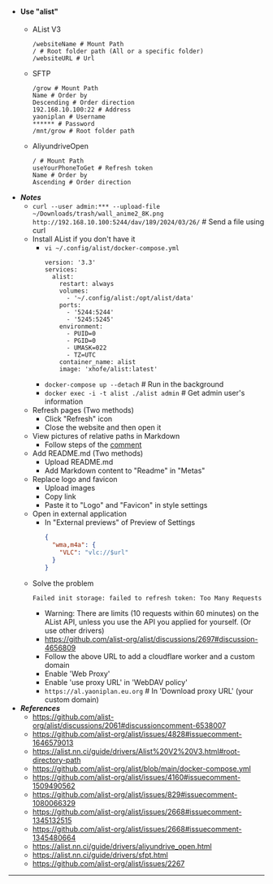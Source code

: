 - #### Use "alist"
    - AList V3
      ```
      /websiteName # Mount Path
      / # Root folder path (All or a specific folder)
      /websiteURL # Url
      ```
    - SFTP
      ```
      /grow # Mount Path
      Name # Order by
      Descending # Order direction
      192.168.10.100:22 # Address
      yaoniplan # Username
      ****** # Password
      /mnt/grow # Root folder path
      ```
    - AliyundriveOpen
      ```
      / # Mount Path
      useYourPhoneToGet # Refresh token
      Name # Order by
      Ascending # Order direction
      ```
- ***Notes***
    - `curl --user admin:*** --upload-file ~/Downloads/trash/wall_anime2_8K.png http://192.168.10.100:5244/dav/189/2024/03/26/` # Send a file using curl
    - Install AList if you don't have it
        - `vi ~/.config/alist/docker-compose.yml`
          ```
          version: '3.3'
          services:
            alist:
              restart: always
              volumes:
                - '~/.config/alist:/opt/alist/data'
              ports:
                - '5244:5244'
                - '5245:5245'
              environment:
                - PUID=0
                - PGID=0
                - UMASK=022
                - TZ=UTC
              container_name: alist
              image: 'xhofe/alist:latest'
          ```
        - `docker-compose up --detach` # Run in the background
        - `docker exec -i -t alist ./alist admin` # Get admin user's information
    - Refresh pages (Two methods)
        - Click "Refresh" icon
        - Close the website and then open it
    - View pictures of relative paths in Markdown
        - Follow steps of the [comment](https://github.com/alist-org/alist/issues/996#issuecomment-1404824642)
    - Add README.md (Two methods)
        - Upload README.md
        - Add Markdown content to "Readme" in "Metas"
    - Replace logo and favicon
        - Upload images
        - Copy link
        - Paste it to "Logo" and "Favicon" in style settings
    - Open in external application
        - In "External previews" of Preview of Settings
          ```json
          {
            "wma,m4a": {
              "VLC": "vlc://$url"
            }
          }
          ```
    - Solve the problem
      ```
      Failed init storage: failed to refresh token: Too Many Requests
      ```
        - Warning: There are limits (10 requests within 60 minutes) on the AList API, unless you use the API you applied for yourself. (Or use other drivers)
        - https://github.com/alist-org/alist/discussions/2697#discussion-4656809
        - Follow the above URL to add a cloudflare worker and a custom domain
        - Enable 'Web Proxy'
        - Enable 'use proxy URL' in 'WebDAV policy'
        - `https://al.yaoniplan.eu.org` # In 'Download proxy URL' (your custom domain)
- ***References***
    - https://github.com/alist-org/alist/discussions/2061#discussioncomment-6538007
    - https://github.com/alist-org/alist/issues/4828#issuecomment-1646579013
    - https://alist.nn.ci/guide/drivers/Alist%20V2%20V3.html#root-directory-path
    - https://github.com/alist-org/alist/blob/main/docker-compose.yml
    - https://github.com/alist-org/alist/issues/4160#issuecomment-1509490562
    - https://github.com/alist-org/alist/issues/829#issuecomment-1080066329
    - https://github.com/alist-org/alist/issues/2668#issuecomment-1345132515
    - https://github.com/alist-org/alist/issues/2668#issuecomment-1345480664
    - https://alist.nn.ci/guide/drivers/aliyundrive_open.html
    - https://alist.nn.ci/guide/drivers/sfpt.html
    - https://github.com/alist-org/alist/issues/2267
- ---
